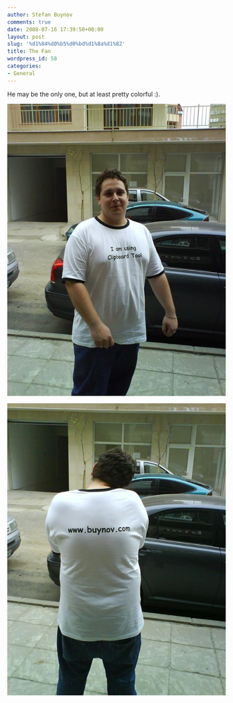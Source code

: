 ```yaml
---
author: Stefan Buynov
comments: true
date: 2008-07-16 17:39:50+00:00
layout: post
slug: '%d1%84%d0%b5%d0%bd%d1%8a%d1%82'
title: The Fan
wordpress_id: 58
categories:
- General
---
```


He may be the only one, but at least pretty colorful :).

[![](/images/2008/12/lyubo_front.jpg)](/images/2008/12/lyubo_front.jpg)

[![](/images/2008/12/lyubo_back.jpg)](/images/2008/12/lyubo_back.jpg)
